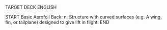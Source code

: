 TARGET DECK
ENGLISH

START
Basic
Aerofoil
Back: n. Structure with curved surfaces (e.g. A wing, fin, or tailplane) designed to give lift in flight.
END
